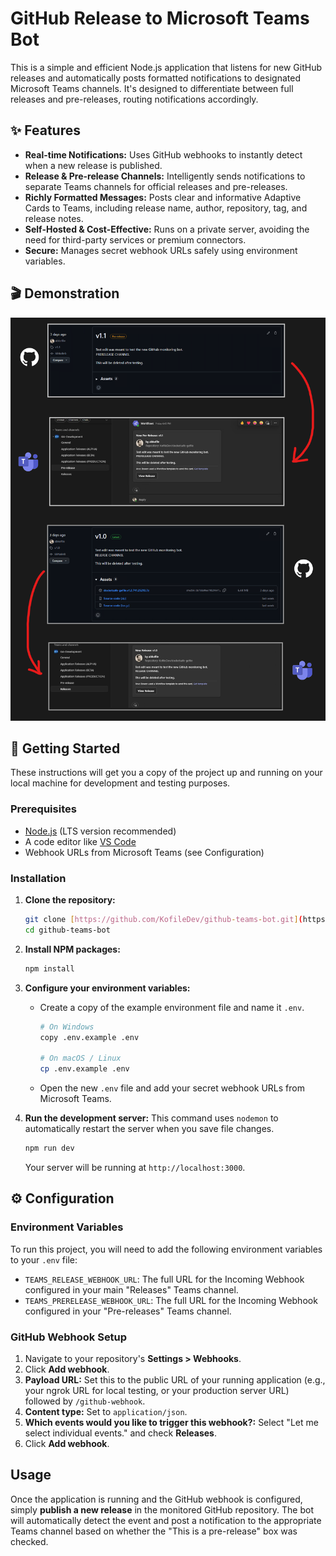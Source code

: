 # GitHub Release to Microsoft Teams Bot

This is a simple and efficient Node.js application that listens for new GitHub releases and automatically posts formatted notifications to designated Microsoft Teams channels. It's designed to differentiate between full releases and pre-releases, routing notifications accordingly.

## ✨ Features

* **Real-time Notifications:** Uses GitHub webhooks to instantly detect when a new release is published.
* **Release & Pre-release Channels:** Intelligently sends notifications to separate Teams channels for official releases and pre-releases.
* **Richly Formatted Messages:** Posts clear and informative Adaptive Cards to Teams, including release name, author, repository, tag, and release notes.
* **Self-Hosted & Cost-Effective:** Runs on a private server, avoiding the need for third-party services or premium connectors.
* **Secure:** Manages secret webhook URLs safely using environment variables.

## 🎬 Demonstration

![Bot Demo](./assets/demo.png)

## 🚀 Getting Started

These instructions will get you a copy of the project up and running on your local machine for development and testing purposes.

### Prerequisites

* [Node.js](https://nodejs.org/) (LTS version recommended)
* A code editor like [VS Code](https://code.visualstudio.com/)
* Webhook URLs from Microsoft Teams (see Configuration)

### Installation

1.  **Clone the repository:**
    ```bash
    git clone [https://github.com/KofileDev/github-teams-bot.git](https://github.com/KofileDev/github-teams-bot.git)
    cd github-teams-bot
    ```

2.  **Install NPM packages:**
    ```bash
    npm install
    ```

3.  **Configure your environment variables:**
    * Create a copy of the example environment file and name it `.env`.
        ```bash
        # On Windows
        copy .env.example .env
        
        # On macOS / Linux
        cp .env.example .env
        ```
    * Open the new `.env` file and add your secret webhook URLs from Microsoft Teams.

4.  **Run the development server:**
    This command uses `nodemon` to automatically restart the server when you save file changes.
    ```bash
    npm run dev
    ```
    Your server will be running at `http://localhost:3000`.

## ⚙️ Configuration

### Environment Variables

To run this project, you will need to add the following environment variables to your `.env` file:

* `TEAMS_RELEASE_WEBHOOK_URL`: The full URL for the Incoming Webhook configured in your main "Releases" Teams channel.
* `TEAMS_PRERELEASE_WEBHOOK_URL`: The full URL for the Incoming Webhook configured in your "Pre-releases" Teams channel.

### GitHub Webhook Setup

1.  Navigate to your repository's **Settings > Webhooks**.
2.  Click **Add webhook**.
3.  **Payload URL:** Set this to the public URL of your running application (e.g., your ngrok URL for local testing, or your production server URL) followed by `/github-webhook`.
4.  **Content type:** Set to `application/json`.
5.  **Which events would you like to trigger this webhook?:** Select "Let me select individual events." and check **Releases**.
6.  Click **Add webhook**.

## Usage

Once the application is running and the GitHub webhook is configured, simply **publish a new release** in the monitored GitHub repository. The bot will automatically detect the event and post a notification to the appropriate Teams channel based on whether the "This is a pre-release" box was checked.